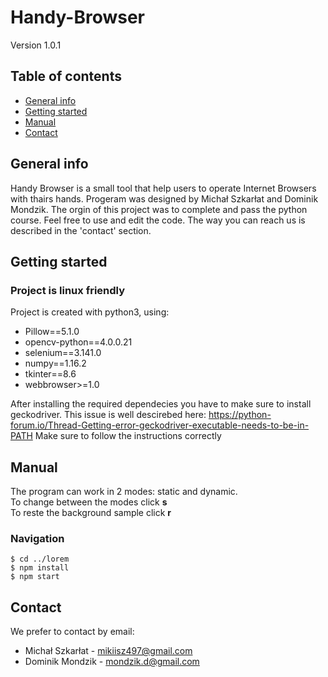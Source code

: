 # Handy-Browser
Version 1.0.1

## Table of contents
* [General info](#general-info)
* [Getting started](#getting-started)
* [Manual](#manual)
* [Contact](#contact)

## General info
Handy Browser is a small tool that help users to operate Internet Browsers with thairs hands.
Progeram was designed by Michał Szkarłat and Dominik Mondzik.
The orgin of this project was to complete and pass the python course.
Feel free to use and edit the code.
The way you can reach us is described in the 'contact' section.
	
## Getting started
### Project is linux friendly
Project is created with python3, using:
* Pillow==5.1.0
* opencv-python==4.0.0.21
* selenium==3.141.0
* numpy==1.16.2
* tkinter==8.6
* webbrowser>=1.0

After installing the required dependecies you have to make sure to install geckodriver.
This issue is well descirebed here: https://python-forum.io/Thread-Getting-error-geckodriver-executable-needs-to-be-in-PATH
Make sure to follow the instructions correctly
	
## Manual
The program can work in 2 modes: static and dynamic. <br>
To change between the modes click <b>s</b> <br>
To reste the background sample click <b>r</b> <br>

### Navigation

```
$ cd ../lorem
$ npm install
$ npm start
```

## Contact
We prefer to contact by email:
* Michał Szkarłat - mikiisz497@gmail.com
* Dominik Mondzik - mondzik.d@gmail.com
